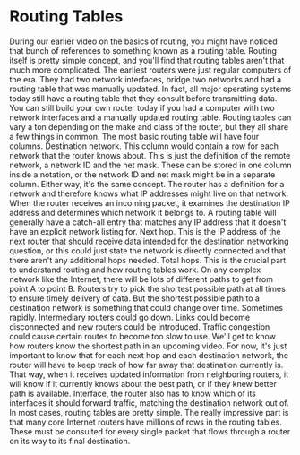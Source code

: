 # Routing Tables

During our earlier video on the basics of routing, you might have noticed that bunch of references to something known as a routing table. Routing itself is pretty simple concept, and you'll find that routing tables aren't that much more complicated. The earliest routers were just regular computers of the era. They had two network interfaces, bridge two networks and had a routing table that was manually updated. In fact, all major operating systems today still have a routing table that they consult before transmitting data. You can still build your own router today if you had a computer with two network interfaces and a manually updated routing table. Routing tables can vary a ton depending on the make and class of the router, but they all share a few things in common. The most basic routing table will have four columns. Destination network. This column would contain a row for each network that the router knows about. This is just the definition of the remote network, a network ID and the net mask. These can be stored in one column inside a notation, or the network ID and net mask might be in a separate column. Either way, it's the same concept. The router has a definition for a network and therefore knows what IP addresses might live on that network. When the router receives an incoming packet, it examines the destination IP address and determines which network it belongs to. A routing table will generally have a catch-all entry that matches any IP address that it doesn't have an explicit network listing for. Next hop. This is the IP address of the next router that should receive data intended for the destination networking question, or this could just state the network is directly connected and that there aren't any additional hops needed. Total hops. This is the crucial part to understand routing and how routing tables work. On any complex network like the Internet, there will be lots of different paths to get from point A to point B. Routers try to pick the shortest possible path at all times to ensure timely delivery of data. But the shortest possible path to a destination network is something that could change over time. Sometimes rapidly. Intermediary routers could go down. Links could become disconnected and new routers could be introduced. Traffic congestion could cause certain routes to become too slow to use. We'll get to know how routers know the shortest path in an upcoming video. For now, it's just important to know that for each next hop and each destination network, the router will have to keep track of how far away that destination currently is. That way, when it receives updated information from neighboring routers, it will know if it currently knows about the best path, or if they knew better path is available. Interface, the router also has to know which of its interfaces it should forward traffic, matching the destination network out of. In most cases, routing tables are pretty simple. The really impressive part is that many core Internet routers have millions of rows in the routing tables. These must be consulted for every single packet that flows through a router on its way to its final destination.

